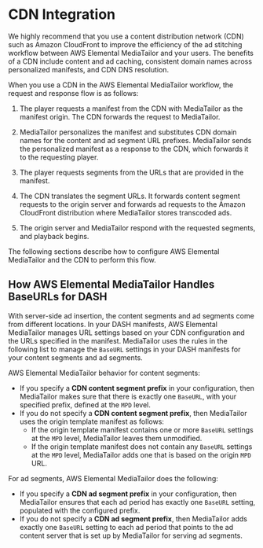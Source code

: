 # CDN Integration<a name="integrating-cdn"></a>

We highly recommend that you use a content distribution network \(CDN\) such as Amazon CloudFront to improve the efficiency of the ad stitching workflow between AWS Elemental MediaTailor and your users\. The benefits of a CDN include content and ad caching, consistent domain names across personalized manifests, and CDN DNS resolution\.

When you use a CDN in the AWS Elemental MediaTailor workflow, the request and response flow is as follows:

1. The player requests a manifest from the CDN with MediaTailor as the manifest origin\. The CDN forwards the request to MediaTailor\.

1. MediaTailor personalizes the manifest and substitutes CDN domain names for the content and ad segment URL prefixes\. MediaTailor sends the personalized manifest as a response to the CDN, which forwards it to the requesting player\.

1. The player requests segments from the URLs that are provided in the manifest\. 

1. The CDN translates the segment URLs\. It forwards content segment requests to the origin server and forwards ad requests to the Amazon CloudFront distribution where MediaTailor stores transcoded ads\.

1. The origin server and MediaTailor respond with the requested segments, and playback begins\.

The following sections describe how to configure AWS Elemental MediaTailor and the CDN to perform this flow\.

## How AWS Elemental MediaTailor Handles BaseURLs for DASH<a name="baseurls-for-dash"></a>

With server\-side ad insertion, the content segments and ad segments come from different locations\. In your DASH manifests, AWS Elemental MediaTailor manages URL settings based on your CDN configuration and the URLs specified in the manifest\. MediaTailor uses the rules in the following list to manage the `BaseURL` settings in your DASH manifests for your content segments and ad segments\. 

AWS Elemental MediaTailor behavior for content segments:
+ If you specify a **CDN content segment prefix** in your configuration, then MediaTailor makes sure that there is exactly one `BaseURL`, with your specified prefix, defined at the `MPD` level\.
+ If you do not specify a **CDN content segment prefix**, then MediaTailor uses the origin template manifest as follows: 
  + If the origin template manifest contains one or more `BaseURL` settings at the `MPD` level, MediaTailor leaves them unmodified\.
  + If the origin template manifest does not contain any `BaseURL` settings at the `MPD` level, MediaTailor adds one that is based on the origin `MPD` URL\. 

For ad segments, AWS Elemental MediaTailor does the following:
+ If you specify a **CDN ad segment prefix** in your configuration, then MediaTailor ensures that each ad period has exactly one `BaseURL` setting, populated with the configured prefix\. 
+ If you do not specify a **CDN ad segment prefix**, then MediaTailor adds exactly one `BaseURL` setting to each ad period that points to the ad content server that is set up by MediaTailor for serving ad segments\.